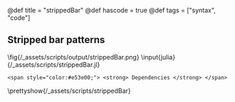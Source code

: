 @def title = "strippedBar"
@def hascode = true
@def tags = ["syntax", "code"]

## Stripped bar patterns
\fig{/_assets/scripts/output/strippedBar.png}
\input{julia}{/_assets/scripts/strippedBar.jl}
~~~
<span style="color:#e53e00;"> <strong> Dependencies </strong> </span>
~~~
\prettyshow{/_assets/scripts/strippedBar}
